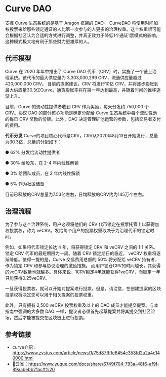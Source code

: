 # Curve DAO

支撑 Curve 生态系统的是基于 Aragon 框架的 DAO。
CurveDAO 将使用时间加权投票来给那些锁定通证的人比第一次参与的人更多的治理权重。这个权重很可能会根据社区认为合适的方式进行调整，并真正致力于降低1个通证1票模式的影响。这种模式极大地有利于那些财力更雄厚的人。
## 代币模型
Curve 在 2020 年年中推出了 Curve DAO 代币（CRV）时，实施了一个链上治理系统。该代币的最大供应量为 3,303,030,299 CRV，流通供应量超过 420,000,000 CRV。
目前的提案建议，CRV 将发行10亿 CRV，并将逐步膨胀到最大供应量30.3亿Curve。通货膨胀率将在第一年达到最高，并随着时间的推移逐渐上升。

目前，Curve 的流动性提供者收到 CRV 作为奖励，每天分发约 750,000 个 CRV。协议 DAO 的部分核心功能是确定分配给 Curve 生态系统中每个流动性池的每日 CRV 奖励的份额。此外，DAO 决定管理矿池运营的参数，包括交易者支付的费用。

**代币分发**
Curve的项目核心代币是CRV，CRV从2020年8月13日开始发行，总量为30.3亿，总量的分配如下：

● 62% 分发给流动性提供者

● 30% 给股东，在 2-4 年内线性解锁

● 3% 给团队成员，在 2 年内线性解锁

● 5% 作为社区储备

目前已释放的CRV总量为7.53亿左右，日均释放的CRV约为145万个左右。



## 治理流程

为了参与这个治理系统，用户必须将他们的 CRV 代币锁定在投票托管上以获得加权投票权，称为 veCRV。发给每个用户的投票权重取决于为治理代币的锁定时间。

例如，如果将代币锁定长达 4 年，将获得锁定 CRV 和 veCRV 之间的 1:1 关系。锁定 CRV 代币的最短期限为一周。随着 CRV 锁定期日的临近， veCRV 权重将逐渐降低。值得一提的是，Curve 交易费用总额的 50% 将分配给 veCRV 持有者，作为锁定 CRV 和参与协议治理的激励措施。
而用户锁仓CRV的时间越长，其获得的veCRV数量也就越多。具体来说，1CRV锁定4年就能获得1veCRV，而锁定一年只能获得0.25veCRV。  

一旦获得投票权，就可以开始对提案进行投票。但是，请注意，在创建提案的区块投票权将决定您可以用于相关提案的投票权重。

此外，只有拥有 2,500 veCRV 投票权重及以上的 DAO 成员才能提交提案。与本指南中强调的大多数 DAO 一样，提议者必须首先起草提案并将其提交到社区论坛，然后才能被提交在区块链上进行投票。

## 参考链接
- curve介绍：https://www.zvstus.com/article/news/1/75d87ffffe8454c353fd2a2a4e140000.html
- 云雀：https://www.yuque.com/docs/share/6749f704-793a-48f6-af9f-89aabebb21ac#%20
